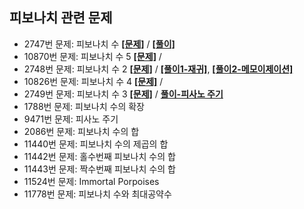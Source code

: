## 피보나치 관련 문제

* 2747번 문제: 피보나치 수  **[[문제]](https://www.acmicpc.net/problem/2747)** / **[[풀이]](https://github.com/GGamangCoder/BOJ/blob/main/%ED%94%BC%EB%B3%B4%EB%82%98%EC%B9%98/2747.py)**
* 10870번 문제: 피보나치 수 5 **[[문제]](https://www.acmicpc.net/problem/2747)** / 
* 2748번 문제: 피보나치 수 2  **[[문제]](https://www.acmicpc.net/problem/2747)** / **[[풀이1-재귀]](https://github.com/GGamangCoder/BOJ/blob/main/%ED%94%BC%EB%B3%B4%EB%82%98%EC%B9%98/2748-1(%EC%9E%AC%EA%B7%80).py)**, **[[풀이2-메모이제이션]](https://github.com/GGamangCoder/BOJ/blob/main/%ED%94%BC%EB%B3%B4%EB%82%98%EC%B9%98/2748-2(Memoization).md)**
* 10826번 문제: 피보나치 수 4 **[[문제]](https://www.acmicpc.net/problem/2747)** /
* 2749번 문제: 피보나치 수 3  **[[문제]](https://www.acmicpc.net/problem/2747)** / **[풀이-피사노 주기](https://github.com/GGamangCoder/BOJ/blob/main/%ED%94%BC%EB%B3%B4%EB%82%98%EC%B9%98/2749(%ED%94%BC%EC%82%AC%EB%85%B8%EC%A3%BC%EA%B8%B0).md)**
* 1788번 문제: 피보나치 수의 확장
* 9471번 문제: 피사노 주기
* 2086번 문제: 피보나치 수의 합
* 11440번 문제: 피보나치 수의 제곱의 합
* 11442번 문제: 홀수번째 피보나치 수의 합
* 11443번 문제: 짝수번째 피보나치 수의 합
* 11524번 문제: Immortal Porpoises
* 11778번 문제: 피보나치 수와 최대공약수

